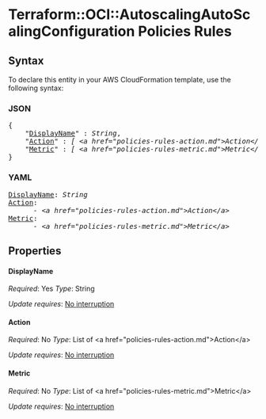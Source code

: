 # Terraform::OCI::AutoscalingAutoScalingConfiguration Policies Rules

## Syntax

To declare this entity in your AWS CloudFormation template, use the following syntax:

### JSON

<pre>
{
    "<a href="#displayname" title="DisplayName">DisplayName</a>" : <i>String</i>,
    "<a href="#action" title="Action">Action</a>" : <i>[ &lt;a href=&#34;policies-rules-action.md&#34;&gt;Action&lt;/a&gt;, ... ]</i>,
    "<a href="#metric" title="Metric">Metric</a>" : <i>[ &lt;a href=&#34;policies-rules-metric.md&#34;&gt;Metric&lt;/a&gt;, ... ]</i>
}
</pre>

### YAML

<pre>
<a href="#displayname" title="DisplayName">DisplayName</a>: <i>String</i>
<a href="#action" title="Action">Action</a>: <i>
      - &lt;a href=&#34;policies-rules-action.md&#34;&gt;Action&lt;/a&gt;</i>
<a href="#metric" title="Metric">Metric</a>: <i>
      - &lt;a href=&#34;policies-rules-metric.md&#34;&gt;Metric&lt;/a&gt;</i>
</pre>

## Properties

#### DisplayName

_Required_: Yes
_Type_: String

_Update requires_: [No interruption](https://docs.aws.amazon.com/AWSCloudFormation/latest/UserGuide/using-cfn-updating-stacks-update-behaviors.html#update-no-interrupt)

#### Action

_Required_: No
_Type_: List of &lt;a href=&#34;policies-rules-action.md&#34;&gt;Action&lt;/a&gt;

_Update requires_: [No interruption](https://docs.aws.amazon.com/AWSCloudFormation/latest/UserGuide/using-cfn-updating-stacks-update-behaviors.html#update-no-interrupt)

#### Metric

_Required_: No
_Type_: List of &lt;a href=&#34;policies-rules-metric.md&#34;&gt;Metric&lt;/a&gt;

_Update requires_: [No interruption](https://docs.aws.amazon.com/AWSCloudFormation/latest/UserGuide/using-cfn-updating-stacks-update-behaviors.html#update-no-interrupt)

